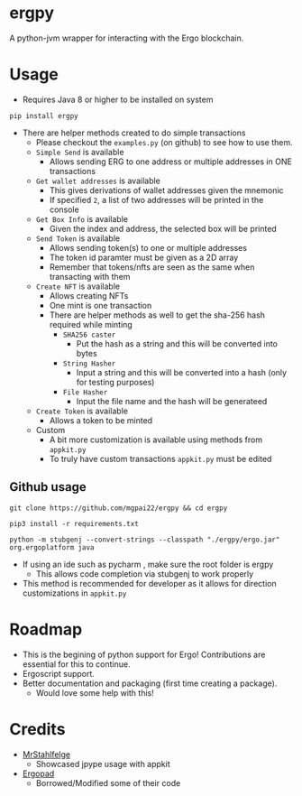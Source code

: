 
# ergpy 

A python-jvm wrapper for interacting with the Ergo blockchain.

# Usage

- Requires Java 8 or higher to be installed on system

```
pip install ergpy
```
- There are helper methods created to do simple transactions
    - Please checkout the `examples.py` (on github) to see how to use them.
    - `Simple Send` is available 
        - Allows sending ERG to one address or multiple addresses in ONE transactions
    -  `Get wallet addresses` is available
        - This gives derivations of wallet addresses given the mnemonic
        - If specified `2`, a list of two addresses will be printed in the console 
    - `Get Box Info` is available
        - Given the index and address, the selected box will be printed
    - `Send Token` is available
        - Allows sending token(s) to one or multiple addresses
        - The token id paramter must be given as a 2D array
        - Remember that tokens/nfts are seen as the same when transacting with them
    - `Create NFT` is available
        - Allows creating NFTs 
        - One mint is one transaction 
        - There are helper methods as well to get the sha-256 hash required while minting
            - `SHA256 caster`
                - Put the hash as a string and this will be converted into bytes
            - `String Hasher`
                - Input a string and this will be converted into a hash (only for testing purposes)
            - `File Hasher`
                - Input the file name and the hash will be generateed
    - `Create Token` is available
        - Allows a token to be minted
    - Custom
        - A bit more customization is available using methods from `appkit.py`
        - To truly have custom transactions `appkit.py` must be edited

## Github usage

```
git clone https://github.com/mgpai22/ergpy && cd ergpy
```
```
pip3 install -r requirements.txt
```
```
python -m stubgenj --convert-strings --classpath "./ergpy/ergo.jar" org.ergoplatform java
```
- If using an ide such as pycharm , make sure the root folder is ergpy
    - This allows code completion via stubgenj to work properly
- This method is recommended for developer as it allows for direction customizations in `appkit.py`

# Roadmap
- This is the begining of python support for Ergo! Contributions are essential for this to continue.
- Ergoscript support.
- Better documentation and packaging (first time creating a package).
    - Would love some help with this!

# Credits 

- [MrStahlfelge](https://github.com/ergoplatform/ergo-appkit/wiki/Using-Appkit-from-Python)
    - Showcased jpype usage with appkit
- [Ergopad](https://github.com/ergo-pad/ergopad-api/blob/nft-locked-vesting/app/ergo/appkit.py)
    - Borrowed/Modified some of their code
